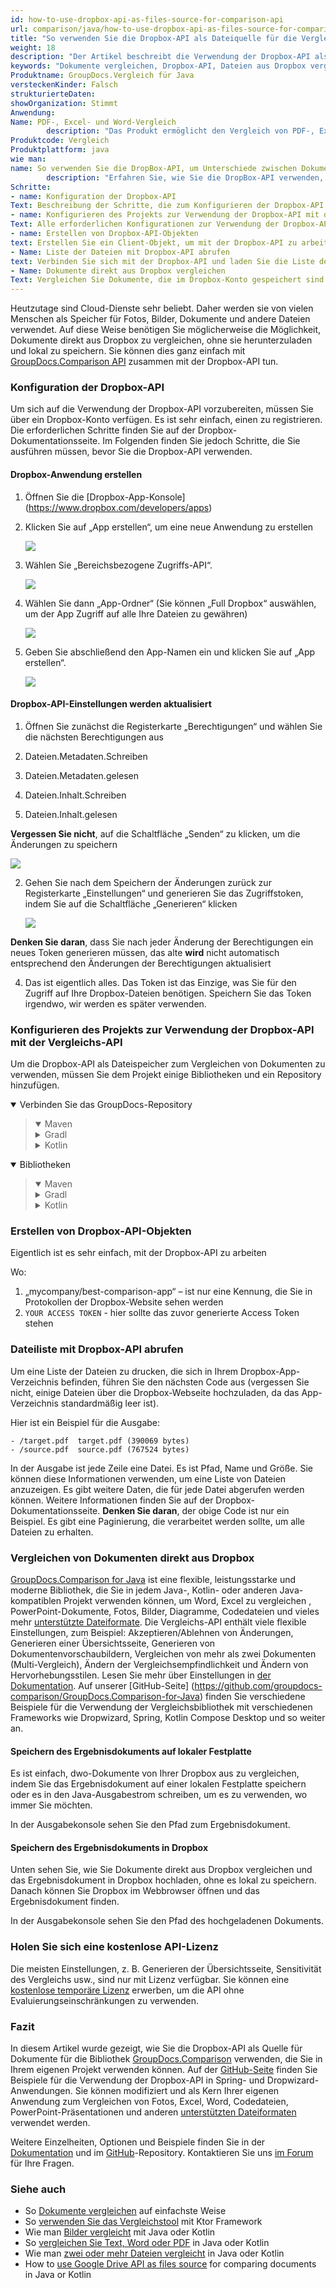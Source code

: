 ```yaml
---
id: how-to-use-dropbox-api-as-files-source-for-comparison-api
url: comparison/java/how-to-use-dropbox-api-as-files-source-for-comparison-api
title: "So verwenden Sie die Dropbox-API als Dateiquelle für die Vergleichs-API"
weight: 18
description: "Der Artikel beschreibt die Verwendung der Dropbox-API als Dateiquelle für die GroupDocs-Vergleichs-API"
keywords: "Dokumente vergleichen, Dropbox-API, Dateien aus Dropbox vergleichen, Vergleichstool mit Java und Dropbox-API"
Produktname: GroupDocs.Vergleich für Java
versteckenKinder: Falsch
strukturierteDaten:
showOrganization: Stimmt
Anwendung:
Name: PDF-, Excel- und Word-Vergleich
        description: "Das Produkt ermöglicht den Vergleich von PDF-, Excel- und Word-Dokumenten mithilfe der DropBox-API"
Produktcode: Vergleich
Produktplattform: java
wie man:
name: So verwenden Sie die DropBox-API, um Unterschiede zwischen Dokumenten zu erkennen
        description: "Erfahren Sie, wie Sie die DropBox-API verwenden, um Unterschiede zwischen Dokumenten in Java- oder Kotlin-Projekten zu erkennen"
Schritte:
- name: Konfiguration der Dropbox-API
Text: Beschreibung der Schritte, die zum Konfigurieren der Dropbox-API erforderlich sind
- name: Konfigurieren des Projekts zur Verwendung der Dropbox-API mit der Vergleichs-API
Text: Alle erforderlichen Konfigurationen zur Verwendung der Dropbox-API und der Vergleichs-API im Projekt
- name: Erstellen von Dropbox-API-Objekten
text: Erstellen Sie ein Client-Objekt, um mit der Dropbox-API zu arbeiten
- Name: Liste der Dateien mit Dropbox-API abrufen
text: Verbinden Sie sich mit der Dropbox-API und laden Sie die Liste der darin gespeicherten Dateien
- Name: Dokumente direkt aus Dropbox vergleichen
Text: Vergleichen Sie Dokumente, die im Dropbox-Konto gespeichert sind
---
```

Heutzutage sind Cloud-Dienste sehr beliebt. Daher werden sie von vielen Menschen als Speicher für Fotos, Bilder, Dokumente und andere Dateien verwendet. Auf diese Weise benötigen Sie möglicherweise die Möglichkeit, Dokumente direkt aus Dropbox zu vergleichen, ohne sie herunterzuladen und lokal zu speichern. Sie können dies ganz einfach mit [GroupDocs.Comparison API](https://products.groupdocs.com/comparison) zusammen mit der Dropbox-API tun.

### Konfiguration der Dropbox-API

Um sich auf die Verwendung der Dropbox-API vorzubereiten, müssen Sie über ein Dropbox-Konto verfügen. Es ist sehr einfach, einen zu registrieren. Die erforderlichen Schritte finden Sie auf der Dropbox-Dokumentationsseite. Im Folgenden finden Sie jedoch Schritte, die Sie ausführen müssen, bevor Sie die Dropbox-API verwenden.

#### Dropbox-Anwendung erstellen

1. Öffnen Sie die [Dropbox-App-Konsole] (https://www.dropbox.com/developers/apps)
2. Klicken Sie auf „App erstellen“, um eine neue Anwendung zu erstellen

   ![](comparison/java/images/how-to-use-dropbox-api-as-files-source-for-comparison-api_1.png)

3. Wählen Sie „Bereichsbezogene Zugriffs-API“.

   ![](comparison/java/images/how-to-use-dropbox-api-as-files-source-for-comparison-api_2.png)

4. Wählen Sie dann „App-Ordner“ (Sie können „Full Dropbox“ auswählen, um der App Zugriff auf alle Ihre Dateien zu gewähren)

   ![](comparison/java/images/how-to-use-dropbox-api-as-files-source-for-comparison-api_3.png)

5. Geben Sie abschließend den App-Namen ein und klicken Sie auf „App erstellen“.

   ![](comparison/java/images/how-to-use-dropbox-api-as-files-source-for-comparison-api_4.png)

#### Dropbox-API-Einstellungen werden aktualisiert

1. Öffnen Sie zunächst die Registerkarte „Berechtigungen“ und wählen Sie die nächsten Berechtigungen aus

1. Dateien.Metadaten.Schreiben
2. Dateien.Metadaten.gelesen
3. Dateien.Inhalt.Schreiben
4. Dateien.Inhalt.gelesen
   

**Vergessen Sie nicht**, auf die Schaltfläche „Senden“ zu klicken, um die Änderungen zu speichern

   ![](comparison/java/images/how-to-use-dropbox-api-as-files-source-for-comparison-api_5.png)

2. Gehen Sie nach dem Speichern der Änderungen zurück zur Registerkarte „Einstellungen“ und generieren Sie das Zugriffstoken, indem Sie auf die Schaltfläche „Generieren“ klicken

   ![](comparison/java/images/how-to-use-dropbox-api-as-files-source-for-comparison-api_6.png)

**Denken Sie daran**, dass Sie nach jeder Änderung der Berechtigungen ein neues Token generieren müssen, das alte **wird** nicht automatisch entsprechend den Änderungen der Berechtigungen aktualisiert

4. Das ist eigentlich alles. Das Token ist das Einzige, was Sie für den Zugriff auf Ihre Dropbox-Dateien benötigen. Speichern Sie das Token irgendwo, wir werden es später verwenden.

### Konfigurieren des Projekts zur Verwendung der Dropbox-API mit der Vergleichs-API

Um die Dropbox-API als Dateispeicher zum Vergleichen von Dokumenten zu verwenden, müssen Sie dem Projekt einige Bibliotheken und ein Repository hinzufügen.

<details open><summary>Verbinden Sie das GroupDocs-Repository</summary><blockquote>
<details open><summary>Maven</summary>

<script src="https://gist.github.com/groupdocs-comparison-gists/9de00b81ae5dd326fc85fecb5c1220a6.js"></script>

</details>
<details><summary>Gradl</summary>

<script src="https://gist.github.com/groupdocs-comparison-gists/15f77ae825f310acd9cad555dcea0019.js"></script>

</details>
<details><summary>Kotlin</summary>

<script src="https://gist.github.com/groupdocs-comparison-gists/ad7ad48d4e7f9f60e858c7ba546f3745.js"></script>

</details>
</blockquote></details>

<details open><summary>Bibliotheken</summary><blockquote>
<details open><summary>Maven</summary>

<script src="https://gist.github.com/groupdocs-comparison-gists/6dbf6684650c250c88ae1a583454a99e.js"></script>

</details>
<details><summary>Gradl</summary>

<script src="https://gist.github.com/groupdocs-comparison-gists/391a5a558c5a2a38d5d5da9349c8a1d5.js"></script>

</details>
<details><summary>Kotlin</summary>

<script src="https://gist.github.com/groupdocs-comparison-gists/092c23f2daabd4a481d47d686a36deeb.js"></script>

</details>
</blockquote></details>

### Erstellen von Dropbox-API-Objekten

Eigentlich ist es sehr einfach, mit der Dropbox-API zu arbeiten

<script src="https://gist.github.com/groupdocs-comparison-gists/71e514fc974faa424f41cc1626501a88.js"></script>

Wo:
1. „mycompany/best-comparison-app“ – ist nur eine Kennung, die Sie in Protokollen der Dropbox-Website sehen werden
2. `YOUR ACCESS TOKEN` - hier sollte das zuvor generierte Access Token stehen

### Dateiliste mit Dropbox-API abrufen

Um eine Liste der Dateien zu drucken, die sich in Ihrem Dropbox-App-Verzeichnis befinden, führen Sie den nächsten Code aus (vergessen Sie nicht, einige Dateien über die Dropbox-Webseite hochzuladen, da das App-Verzeichnis standardmäßig leer ist).

<script src="https://gist.github.com/groupdocs-comparison-gists/6f450d94c73366d1b9bd54d8275763a9.js"></script>

Hier ist ein Beispiel für die Ausgabe:

```shell
- /target.pdf  target.pdf (390069 bytes)
- /source.pdf  source.pdf (767524 bytes)
```

In der Ausgabe ist jede Zeile eine Datei. Es ist Pfad, Name und Größe. Sie können diese Informationen verwenden, um eine Liste von Dateien anzuzeigen. Es gibt weitere Daten, die für jede Datei abgerufen werden können. Weitere Informationen finden Sie auf der Dropbox-Dokumentationsseite. **Denken Sie daran**, der obige Code ist nur ein Beispiel. Es gibt eine Paginierung, die verarbeitet werden sollte, um alle Dateien zu erhalten.

### Vergleichen von Dokumenten direkt aus Dropbox

[GroupDocs.Comparison for Java](https://products.groupdocs.com/comparison/java/) ist eine flexible, leistungsstarke und moderne Bibliothek, die Sie in jedem Java-, Kotlin- oder anderen Java-kompatiblen Projekt verwenden können, um Word, Excel zu vergleichen , PowerPoint-Dokumente, Fotos, Bilder, Diagramme, Codedateien und vieles mehr [unterstützte Dateiformate](/comparison/java/supported-document-formats/). Die Vergleichs-API enthält viele flexible Einstellungen, zum Beispiel: Akzeptieren/Ablehnen von Änderungen, Generieren einer Übersichtsseite, Generieren von Dokumentenvorschaubildern, Vergleichen von mehr als zwei Dokumenten (Multi-Vergleich), Ändern der Vergleichsempfindlichkeit und Ändern von Hervorhebungsstilen. Lesen Sie mehr über Einstellungen in [der Dokumentation](/comparison/java/getting-started/). Auf unserer [GitHub-Seite] (https://github.com/groupdocs-comparison/GroupDocs.Comparison-for-Java) finden Sie verschiedene Beispiele für die Verwendung der Vergleichsbibliothek mit verschiedenen Frameworks wie Dropwizard, Spring, Kotlin Compose Desktop und so weiter an.

#### Speichern des Ergebnisdokuments auf lokaler Festplatte

Es ist einfach, dwo-Dokumente von Ihrer Dropbox aus zu vergleichen, indem Sie das Ergebnisdokument auf einer lokalen Festplatte speichern oder es in den Java-Ausgabestrom schreiben, um es zu verwenden, wo immer Sie möchten.

<script src="https://gist.github.com/groupdocs-comparison-gists/3a031da813381a949f5b9fed868fb9ec.js"></script>

In der Ausgabekonsole sehen Sie den Pfad zum Ergebnisdokument.

#### Speichern des Ergebnisdokuments in Dropbox

Unten sehen Sie, wie Sie Dokumente direkt aus Dropbox vergleichen und das Ergebnisdokument in Dropbox hochladen, ohne es lokal zu speichern. Danach können Sie Dropbox im Webbrowser öffnen und das Ergebnisdokument finden.

<script src="https://gist.github.com/groupdocs-comparison-gists/8c95ba602a127dee49d98bb0f756f987.js"></script>

In der Ausgabekonsole sehen Sie den Pfad des hochgeladenen Dokuments.

### Holen Sie sich eine kostenlose API-Lizenz

Die meisten Einstellungen, z. B. Generieren der Übersichtsseite, Sensitivität des Vergleichs usw., sind nur mit Lizenz verfügbar. Sie können eine [kostenlose temporäre Lizenz](https://purchase.groupdocs.com/temporary-license) erwerben, um die API ohne Evaluierungseinschränkungen zu verwenden.

### Fazit

In diesem Artikel wurde gezeigt, wie Sie die Dropbox-API als Quelle für Dokumente für die Bibliothek [GroupDocs.Comparison](https://products.groupdocs.com/comparison/java/) verwenden, die Sie in Ihrem eigenen Projekt verwenden können. Auf der [GitHub-Seite](https://github.com/groupdocs-comparison/GroupDocs.Comparison-for-Java) finden Sie Beispiele für die Verwendung der Dropbox-API in Spring- und Dropwizard-Anwendungen. Sie können modifiziert und als Kern Ihrer eigenen Anwendung zum Vergleichen von Fotos, Excel, Word, Codedateien, PowerPoint-Präsentationen und anderen [unterstützten Dateiformaten](/comparison/java/supported-document-formats/) verwendet werden.

Weitere Einzelheiten, Optionen und Beispiele finden Sie in der [Dokumentation](/comparison/java/getting-started/) und im [GitHub](https://github.com/groupdocs-comparison)-Repository. Kontaktieren Sie uns [im Forum](https://forum.groupdocs.com/) für Ihre Fragen.

### Siehe auch

* So [Dokumente vergleichen](/comparison/java/how-to-compare-documents-in-the-easiest-way) auf einfachste Weise
* So [verwenden Sie das Vergleichstool](/comparison/java/how-to-use-ktor-comparison-sample) mit Ktor Framework
* Wie man [Bilder vergleicht](/comparison/java/how-to-compare-images-using-java-or-kotlin) mit Java oder Kotlin
* So [vergleichen Sie Text, Word oder PDF](/comparison/java/how-to-compare-text-word-pdf-in-java-or-kotlin) in Java oder Kotlin
* Wie man [zwei oder mehr Dateien vergleicht](/comparison/java/how-to-compare-two-or-more-files-in-java-or-kotlin) in Java oder Kotlin
* How to [use Google Drive API as files source](/comparison/java/how-to-use-google-drive-api-as-files-source-for-comparison-api) for comparing documents in Java or Kotlin
